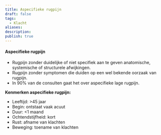 ```yaml
---
title: Aspecifieke rugpijn
draft: false
tags:
  - Klacht
aliases: 
description: 
publish: true
---
```

#### Aspecifieke rugpijn
- Rugpijn zonder duidelijke of niet specifiek aan te geven anatomische, systemische of structurele afwijkingen.
- Rugpijn zonder symptomen die duiden op een wel bekende oorzaak van rugpijn.
- In 90% van de consulten gaat het over aspecifieke lage rugpijn.

**Kenmerken aspecifieke rugpijn:**
-   Leeftijd: >45 jaar
-   Begin: ontstaat vaak acuut
-   Duur: <1 maand
-   Ochtendstijfheid: kort
-   Rust: afname van klachten
-   Beweging: toename van klachten